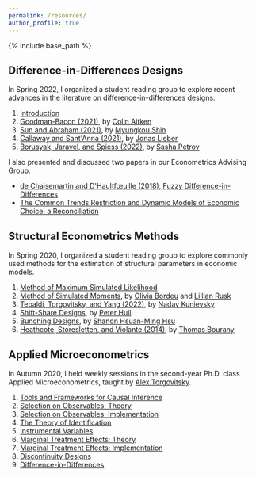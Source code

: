 ```yaml
---
permalink: /resources/
author_profile: true
---
```


{% include base_path %}


## Difference-in-Differences Designs

In Spring 2022, I organized a student reading group to explore recent advances in the literature on difference-in-differences designs.

1. [Introduction](/files/DiDES01_Intro.pdf)<br/>
2. [Goodman-Bacon (2021)](/files/DiDES02_GoodmanBacon.pdf), by [Colin Aitken](https://mathematics.uchicago.edu/people/profile/colin-aitken1/)<br/>
3. [Sun and Abraham (2021)](/files/DiDES03_SunAbraham.pdf), by [Myungkou Shin](https://myungkoushin.com/)<br/>
4. [Callaway and Sant'Anna (2021)](/files/DiDES04_CallawaySantAnna.pdf), by [Jonas Lieber](https://jonaslieber.com/)<br/>
5. [Borusyak, Jaravel, and Spiess (2022)](/files/DiDES05_BorusyakJaravelSpiess.pdf), by [Sasha Petrov](https://economics.uchicago.edu/directory/sasha-petrov)

I also presented and discussed two papers in our Econometrics Advising Group. <br/>
* [de Chaisemartin and D'Haultf&oelig;uille (2018), Fuzzy Difference-in-Differences](/files/MetricsAdvising_FuzzyDiD.pdf)
* [The Common Trends Restriction and Dynamic Models of Economic Choice: a Reconciliation](/files/MetricsAdvising_CommonTrendsSelection.pdf)


## Structural Econometrics Methods

In Spring 2020, I organized a student reading group to explore commonly used methods for the estimation of structural parameters in economic models.

1. [Method of Maximum Simulated Likelihood](/files/StructuralMetrics01_MaxSimLik.pdf)<br/>
2. [Method of Simulated Moments](/files/StructuralMetrics02_MethSimMoms.pdf), by [Olivia Bordeu](https://www.oliviabordeu.com/) and [Lillian Rusk](https://twitter.com/lillianrusk?lang=en)<br/>
3. [Tebaldi, Torgovitsky, and Yang (2022)](/files/StructuralMetrics03_NonParamDem.pdf), by [Nadav Kunievsky](https://economics.uchicago.edu/directory/nadav-kunievsky) <br/>
4. [Shift-Share Designs](/files/StructuralMetrics04_ShiftShare.pdf), by [Peter Hull](https://sites.google.com/site/aboutpeterhull/home) <br/>
5. [Bunching Designs](/files/StructuralMetrics05_Bunching.pdf), by [Shanon Hsuan-Ming Hsu](https://economics.uchicago.edu/directory/shanon-hsuan-ming-hsu) <br/>
6. [Heathcote, Storesletten, and Violante (2014)](/files/StructuralMetrics06_ConsLabSup.pdf), by [Thomas Bourany](https://thomasbourany.github.io/)


## Applied Microeconometrics

In Autumn 2020, I held weekly sessions in the second-year Ph.D. class Applied Microeconometrics, taught by [Alex Torgovitsky](https://a-torgovitsky.github.io/).

1. [Tools and Frameworks for Causal Inference](/files/31720_TA01.pdf)<br/>
2. [Selection on Observables: Theory](/files/31720_TA02.pdf)<br/>
3. [Selection on Observables: Implementation](/files/31720_TA03.pdf)<br/>
4. [The Theory of Identification](/files/31720_TA04.pdf)<br/>
5. [Instrumental Variables](/files/31720_TA05.pdf)<br/>
6. [Marginal Treatment Effects: Theory](/files/31720_TA06.pdf)<br/>
7. [Marginal Treatment Effects: Implementation](/files/31720_TA07.pdf)<br/>
8. [Discontinuity Designs](/files/31720_TA08.pdf)<br/>
9. [Difference-in-Differences](/files/31720_TA09.pdf)



